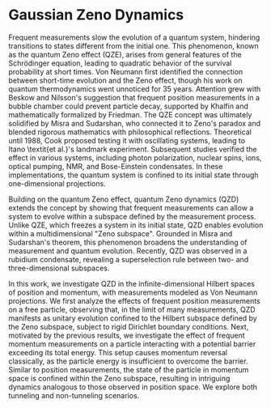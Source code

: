 # Gaussian Zeno Dynamics
Frequent measurements slow the evolution of a quantum system, hindering transitions to states different from the initial one. This phenomenon, known as the quantum Zeno effect (QZE), arises from general features of the Schrödinger equation, leading to quadratic behavior of the survival probability at short times. Von Neumann first identified the connection between short-time evolution and the Zeno effect, though his work on quantum thermodynamics went unnoticed for 35 years. Attention grew with Beskow and Nilsson's suggestion that frequent position measurements in a bubble chamber could prevent particle decay, supported by Khalfin and mathematically formalized by Friedman. The QZE concept was ultimately solidified by Misra and Sudarshan, who connected it to Zeno's paradox and blended rigorous mathematics with philosophical reflections. Theoretical until 1988, Cook proposed testing it with oscillating systems, leading to Itano \textit{et al.}'s landmark experiment. Subsequent studies verified the effect in various systems, including photon polarization, nuclear spins, ions, optical pumping, NMR, and Bose-Einstein condensates. In these implementations, the quantum system is confined to its initial state through one-dimensional projections.

Building on the quantum Zeno effect, quantum Zeno dynamics (QZD) extends the concept by showing that frequent measurements can allow a system to evolve within a subspace defined by the measurement process. Unlike QZE, which freezes a system in its initial state, QZD enables evolution within a multidimensional "Zeno subspace". Grounded in Misra and Sudarshan's theorem, this phenomenon broadens the understanding of measurement and quantum evolution. Recently, QZD was observed in a rubidium condensate, revealing a superselection rule between two- and three-dimensional subspaces.

In this work, we investigate QZD in the infinite-dimensional Hilbert spaces of position and momentum, with measurements modeled as Von Neumann projections. We first analyze the effects of frequent position measurements on a free particle, observing that, in the limit of many measurements, QZD manifests as unitary evolution confined to the Hilbert subspace defined by the Zeno subspace, subject to rigid Dirichlet boundary conditions. Next, motivated by the previous results, we investigate the effect of frequent momentum measurements on a particle interacting with a potential barrier exceeding its total energy. This setup causes momentum reversal classically, as the particle energy is insufficient to overcome the barrier. Similar to position measurements, the state of the particle in momentum space is confined within the Zeno subspace, resulting in intriguing dynamics analogous to those observed in position space. We explore both tunneling and non-tunneling scenarios.
